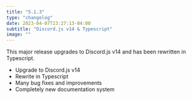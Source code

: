 ```yaml
---
title: "5.1.3"
type: "changelog"
date: 2023-04-07T23:27:13-04:00
subtitle: "Discord.js v14 & Typescript"
image: ""
---
```


This major release upgrades to Discord.js v14 and has been rewritten in Typescript.

<!--more-->

- Upgrade to Discord.js v14
- Rewrite in Typescript
- Many bug fixes and improvements
- Completely new documentation system